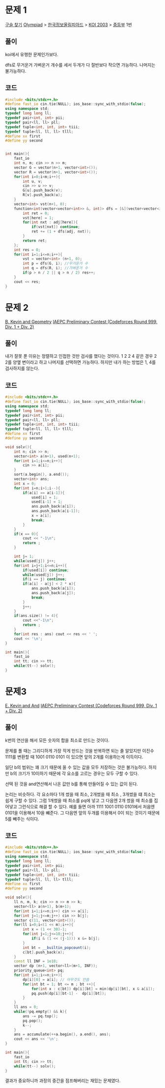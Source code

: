
# 문제 1

[구슬 찾기](https://www.acmicpc.net/problem/2617)
[Olympiad](https://www.acmicpc.net/category/2) > [한국정보올림피아드](https://www.acmicpc.net/category/55) > [KOI 2003](https://www.acmicpc.net/category/75) > [중등부](https://www.acmicpc.net/category/detail/383) 1번

## 풀이
koi에서 유행한 문제인가보다. 

dfs로 무거운거 가벼운거 개수를 세서 두개가 다 절반보다 작으면 가능하다. 나머지는 불가능하다.

## 코드
```cpp
#include <bits/stdc++.h>
#define fast_io cin.tie(NULL); ios_base::sync_with_stdio(false);
using namespace std;
typedef long long ll;
typedef pair<int, int> pii;
typedef pair<ll, ll> pll;
typedef tuple<int, int, int> tiii;
typedef tuple<ll, ll, ll> tlll;
#define xx first
#define yy second


int main(){
    fast_io
    int n, m; cin >> n >> m;
    vector G = vector(n+1, vector<int>());
    vector R = vector(n+1, vector<int>());
    for(int i=0;i<m;i++){
        int u, v;
        cin >> u >> v;
        G[u].push_back(v);
        R[v].push_back(u);
    }
    vector<int> vst(n+1, 0);
    function<int(vector<vector<int>> &, int)> dfs = [&](vector<vector<int>> &adj, int here){
        int ret = 0;
        vst[here] = 1;
        for(int nxt : adj[here]){
            if(vst[nxt]) continue;
            ret += (1 + dfs(adj, nxt));
        }
        return ret;
    };
    int res = 0;
    for(int i=1;i<=n;i++){
        vst = vector<int> (n+1, 0);
        int p = dfs(G, i); //무거운거 수
        int q = dfs(R, i); //가벼운거 수
        if(p > n / 2 || q > n / 2) res++;
    }
    cout << res;
}
```

# 문제 2
[B. Kevin and Geometry](https://codeforces.com/contest/2061/problem/B)
[IAEPC Preliminary Contest (Codeforces Round 999, Div. 1 + Div. 2)](https://codeforces.com/contest/2061)

## 풀이
내가 잘못 푼 이유는 정렬하고 인접한 것만 검사를 했다는 것이다. 
1 2 2 4
같은 경우
 2 2를 양옆 변이라고 하고 나머지를 선택하면 가능하다. 
 하지만 내가 하는 방법은 1, 4를 검사하지를 않는다.




## 코드
```cpp
#include <bits/stdc++.h>
#define fast_io cin.tie(NULL); ios_base::sync_with_stdio(false);
using namespace std;
typedef long long ll;
typedef pair<int, int> pii;
typedef pair<ll, ll> pll;
typedef tuple<int, int, int> tiii;
typedef tuple<ll, ll, ll> tlll;
#define xx first
#define yy second

void solv(){
    int n; cin >> n;
    vector<int> a(n+1), used(n+1);
    for(int i=1;i<=n;i++){
        cin >> a[i];
    }
    sort(a.begin(), a.end());
    vector<int> ans;
    int x = 0;
    for(int i=n;i>1;i--){
        if(a[i] == a[i-1]){
            used[i] = 1;
            used[i-1] = 1;
            ans.push_back(a[i]);
            ans.push_back(a[i-1]);
            x = a[i];
            break;
        }
    }
    if(x == 0){
        cout << "-1\n";
        return ;
    }

    int j= 1;
    while(used[j]) j++;
    for(int i=j+1;i<=n;i++){
        if(used[i]) continue;
        while(used[j]) j++;
        if(i == j) continue;
        if(a[i] - a[j] < 2 * x){
            ans.push_back(a[i]);
            ans.push_back(a[j]);
            break;
        }
        j++;
    }
    if(ans.size() != 4){
        cout <<"-1\n";
        return ;
    }
    for(int res : ans) cout << res << ' ';
    cout << '\n';
}

int main(){
    fast_io
    int tt; cin >> tt;
    while(tt--) solv();
}
```

# 문제3
[E. Kevin and And](https://codeforces.com/contest/2061/problem/E)
[IAEPC Preliminary Contest (Codeforces Round 999, Div. 1 + Div. 2)](https://codeforces.com/contest/2061)

## 풀이
k번의 연산을 해서 모든 숫자의 합을 최소로 만드는 것이다. 

문제를 풀 때는 그리디하게 가장 작게 만드는 것을 반복하면 되는 줄 알았지만
이진수 1111를 변환할 때
1001 0110 0101 이 있으면 앞의 2개를 이용하는게 이득이다. 

일단 b의 범위는 꽤 크기 때문에 올 수 있는 값을 모두 저장하는 것은 불가능하다. 
하지만 b의 크기가 10이하기 때문에 각 요소를 고르는 경우는 모두 구할 수 있다. 

선택 된 것을 and연산해서 나온 값만 b를 통해 만들어질 수 있는 값이 된다.

논리는 비슷하다.
각 요소마다 1개 썼을 때 최소, 2개썼을 때 최소 , 3개썼을 떄 최소는 쉽게 구할 수 있다.
그럼 1개썼을 때 최소를 pq에 넣고 그 다음엔 2개 썼을 때 최소를 집어넣고 그런식으로 해결 할 수 있다.
예를 들면 아까 
1111 
1001 0110 0101에서 처음엔 0101을 이용해서 10을 뺴준다.
그 다음엔 앞의 두개를 이용해서 0이 되는 것이기 때문에 5를 빼주는 식이다.

## 코드
```cpp
#include <bits/stdc++.h>
#define fast_io cin.tie(NULL); ios_base::sync_with_stdio(false);
using namespace std;
typedef long long ll;
typedef pair<int, int> pii;
typedef pair<ll, ll> pll;
typedef tuple<int, int, int> tiii;
typedef tuple<ll, ll, ll> tlll;
#define xx first
#define yy second

void solv(){
    ll n, m, k; cin >> n >> m >> k;
    vector<ll> a(n+1), b(m+1);
    for(int i=1;i<=n;i++) cin >> a[i];
    for(int j=1;j<=m;j++) cin >> b[j];
    vector c(11, vector<int>());
    for(ll i=0;i<(1 << m);i++){
        int x = (1 << 30)-1;
        for(int j=1;j<=10;j++){
            if(i & (1 << (j-1))) x &= b[j]; 
        }
        int bt = __builtin_popcount(i);
        c[bt].push_back(x);
    }
    const ll INF = 1e18;
    vector dp (n+1, vector<ll>(m+1, INF));
    priority_queue<int> pq;
    for(int i=1;i<=n;i++){
        dp[i][0] = a[i]; // 아무것도 안씀
        for(int bt = 1; bt <= m ; bt ++){
            for(int x : c[bt]) dp[i][bt] = min(dp[i][bt], x & a[i]);
            pq.push(dp[i][bt-1] -  dp[i][bt]);
        }
    }
    ll ans = 0;
    while(!pq.empty() && k){
        ans -= pq.top();
        pq.pop();
        k--;
    }
    ans = accumulate(++a.begin(), a.end(), ans);
    cout << ans << '\n';
}

int main(){
    fast_io
    int tt; cin >> tt;
    while(tt--) solv();
}
```

결과가 중요하니까 과정의 중간을 점프해버리는 재밌는 문제였다.